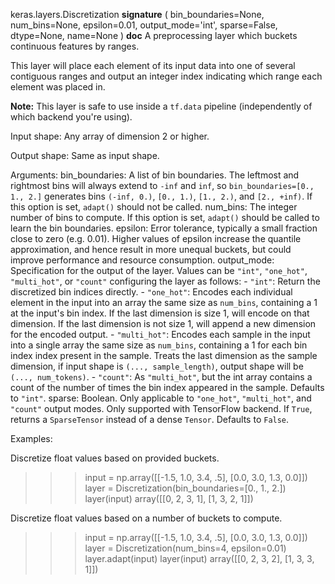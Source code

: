 keras.layers.Discretization
__signature__
(
  bin_boundaries=None,
  num_bins=None,
  epsilon=0.01,
  output_mode='int',
  sparse=False,
  dtype=None,
  name=None
)
__doc__
A preprocessing layer which buckets continuous features by ranges.

This layer will place each element of its input data into one of several
contiguous ranges and output an integer index indicating which range each
element was placed in.

**Note:** This layer is safe to use inside a `tf.data` pipeline
(independently of which backend you're using).

Input shape:
    Any array of dimension 2 or higher.

Output shape:
    Same as input shape.

Arguments:
    bin_boundaries: A list of bin boundaries.
        The leftmost and rightmost bins
        will always extend to `-inf` and `inf`,
        so `bin_boundaries=[0., 1., 2.]`
        generates bins `(-inf, 0.)`, `[0., 1.)`, `[1., 2.)`,
        and `[2., +inf)`.
        If this option is set, `adapt()` should not be called.
    num_bins: The integer number of bins to compute.
        If this option is set,
        `adapt()` should be called to learn the bin boundaries.
    epsilon: Error tolerance, typically a small fraction
        close to zero (e.g. 0.01). Higher values of epsilon increase
        the quantile approximation, and hence result in more
        unequal buckets, but could improve performance
        and resource consumption.
    output_mode: Specification for the output of the layer.
        Values can be `"int"`, `"one_hot"`, `"multi_hot"`, or
        `"count"` configuring the layer as follows:
        - `"int"`: Return the discretized bin indices directly.
        - `"one_hot"`: Encodes each individual element in the
            input into an array the same size as `num_bins`,
            containing a 1 at the input's bin
            index. If the last dimension is size 1, will encode on that
            dimension.  If the last dimension is not size 1,
            will append a new dimension for the encoded output.
        - `"multi_hot"`: Encodes each sample in the input into a
            single array the same size as `num_bins`,
            containing a 1 for each bin index
            index present in the sample.
            Treats the last dimension as the sample
            dimension, if input shape is `(..., sample_length)`,
            output shape will be `(..., num_tokens)`.
        - `"count"`: As `"multi_hot"`, but the int array contains
            a count of the number of times the bin index appeared
            in the sample.
        Defaults to `"int"`.
    sparse: Boolean. Only applicable to `"one_hot"`, `"multi_hot"`,
        and `"count"` output modes. Only supported with TensorFlow
        backend. If `True`, returns a `SparseTensor` instead of
        a dense `Tensor`. Defaults to `False`.

Examples:

Discretize float values based on provided buckets.
>>> input = np.array([[-1.5, 1.0, 3.4, .5], [0.0, 3.0, 1.3, 0.0]])
>>> layer = Discretization(bin_boundaries=[0., 1., 2.])
>>> layer(input)
array([[0, 2, 3, 1],
       [1, 3, 2, 1]])

Discretize float values based on a number of buckets to compute.
>>> input = np.array([[-1.5, 1.0, 3.4, .5], [0.0, 3.0, 1.3, 0.0]])
>>> layer = Discretization(num_bins=4, epsilon=0.01)
>>> layer.adapt(input)
>>> layer(input)
array([[0, 2, 3, 2],
       [1, 3, 3, 1]])
